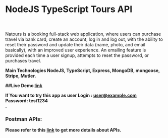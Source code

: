 # NodeJS TypeScript Tours API

</br></br> Natours is a booking full-stack web application, where users can
purchase travel via bank card, create an account, log in and log out, with the
ability to reset their password and update their data (name, photo, and email
basically), with an improved user experience. An emailing feature is provided
each time a user signup, attempts to reset the password, or purchases travel.
<br>

<b>Main Technologies NodeJS, TypeScript, Express, MongoDB, mongoose, Stripe,
Mutler.<b>

##Live Demo <a href="https://tour-net.herokuapp.com/" target="_blank">link</a>

If You want to try this app as user Login : user@example.com<br> Password:
test1234<br> .

### **Postman APIs:**

Please refer to this
<a href="https://documenter.getpostman.com/view/13343611/2s8YYPHLY3" target="_blank">link</a>
to get more details about APIs.
